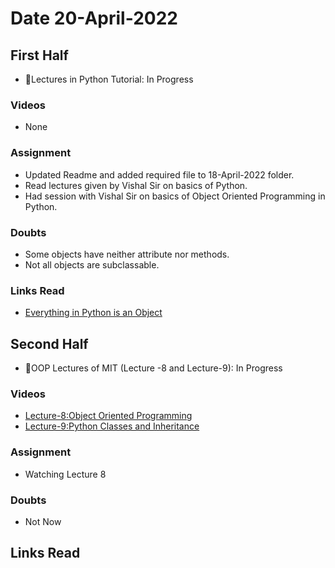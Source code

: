 # Date 20-April-2022

## First Half

- 🔄Lectures in Python Tutorial: In Progress

### Videos

- None

### Assignment

- Updated Readme and added required file to 18-April-2022 folder.
- Read lectures given by Vishal Sir on basics of Python.
- Had session with Vishal Sir on basics of Object Oriented Programming in Python.

### Doubts

- Some objects have neither attribute nor methods.
- Not all objects are subclassable.

### Links Read

- [Everything in Python is an Object](https://linux.die.net/diveintopython/html/getting_to_know_python/everything_is_an_object.html#d0e4665)

## Second Half

- 🔄OOP Lectures of MIT (Lecture -8 and Lecture-9): In Progress

### Videos

- [Lecture-8:Object Oriented Programming](https://ocw.mit.edu/courses/6-0001-introduction-to-computer-science-and-programming-in-python-fall-2016/resources/lecture-8-object-oriented-programming/)
- [Lecture-9:Python Classes and Inheritance](https://ocw.mit.edu/courses/6-0001-introduction-to-computer-science-and-programming-in-python-fall-2016/resources/lecture-9-python-classes-and-inheritance/)

### Assignment

- Watching Lecture 8

### Doubts

- Not Now

## Links Read
